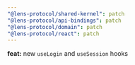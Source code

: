 ```yaml
---
"@lens-protocol/shared-kernel": patch
"@lens-protocol/api-bindings": patch
"@lens-protocol/domain": patch
"@lens-protocol/react": patch
---
```


**feat:** new `useLogin` and `useSession` hooks
